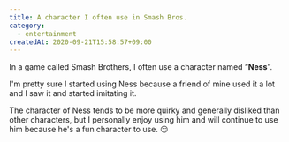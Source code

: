 ```yaml
---
title: A character I often use in Smash Bros.
category:
  - entertainment
createdAt: 2020-09-21T15:58:57+09:00
---
```


<!--

スマブラでよく使うキャラクター

スマッシュブラザーズというゲームで、自分はよくネスというキャラクターを使っています。

ネスを使い始めたのは、友達がよく使っていて、それを見て真似をしだしたのが確かきっかけです。

ネスというキャラクターは他のキャラクターに比べて癖が強く、一般的には嫌われている傾向があるのですが、個人的には使っていて楽しいキャラクターなので今後も使っていきたいです。

-->

In a game called Smash Brothers, I often use a character named “**Ness**”.

I'm pretty sure I started using Ness because a friend of mine used it a lot and I saw it and started imitating it.

The character of Ness tends to be more quirky and generally disliked than other characters, but I personally enjoy using him and will continue to use him because he's a fun character to use. 😏
